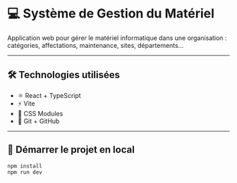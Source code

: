 # 💻 Système de Gestion du Matériel

Application web pour gérer le matériel informatique dans une organisation : catégories, affectations, maintenance, sites, départements...

---

## 🛠️ Technologies utilisées

- ⚛️ React + TypeScript
- ⚡ Vite
- 🎨 CSS Modules
- 🔗 Git + GitHub

---

## 🚀 Démarrer le projet en local

```bash
npm install
npm run dev
